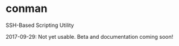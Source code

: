 # conman
SSH-Based Scripting Utility

2017-09-29: Not yet usable. Beta and documentation coming soon!